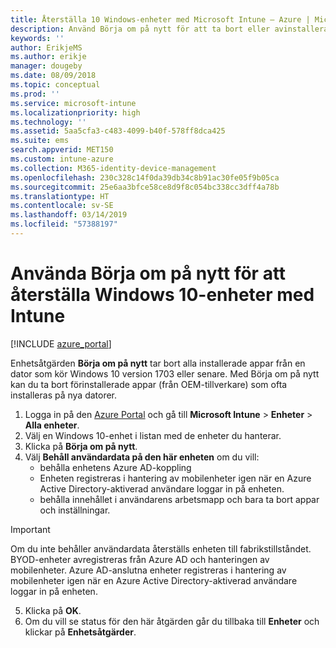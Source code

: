 ```yaml
---
title: Återställa 10 Windows-enheter med Microsoft Intune – Azure | Microsoft Docs
description: Använd Börja om på nytt för att ta bort eller avinstallera appar på Windows 10-datorer med Microsoft Intune.
keywords: ''
author: ErikjeMS
ms.author: erikje
manager: dougeby
ms.date: 08/09/2018
ms.topic: conceptual
ms.prod: ''
ms.service: microsoft-intune
ms.localizationpriority: high
ms.technology: ''
ms.assetid: 5aa5cfa3-c483-4099-b40f-578ff8dca425
ms.suite: ems
search.appverid: MET150
ms.custom: intune-azure
ms.collection: M365-identity-device-management
ms.openlocfilehash: 230c328c14f0da39db34c8b91ac30fe05f9b05ca
ms.sourcegitcommit: 25e6aa3bfce58ce8d9f8c054bc338cc3dff4a78b
ms.translationtype: HT
ms.contentlocale: sv-SE
ms.lasthandoff: 03/14/2019
ms.locfileid: "57388197"
---
```

# <a name="use-fresh-start-to-reset-windows-10-devices-with-intune"></a>Använda Börja om på nytt för att återställa Windows 10-enheter med Intune


[!INCLUDE [azure_portal](./includes/azure_portal.md)]

Enhetsåtgärden **Börja om på nytt** tar bort alla installerade appar från en dator som kör Windows 10 version 1703 eller senare. Med Börja om på nytt kan du ta bort förinstallerade appar (från OEM-tillverkare) som ofta installeras på nya datorer.  

1. Logga in på den [Azure Portal](https://portal.azure.com) och gå till **Microsoft Intune** > **Enheter** > **Alla enheter**.
2. Välj en Windows 10-enhet i listan med de enheter du hanterar.
3. Klicka på **Börja om på nytt**. 
4. Välj **Behåll användardata på den här enheten** om du vill:
   * behålla enhetens Azure AD-koppling
    * Enheten registreras i hantering av mobilenheter igen när en Azure Active Directory-aktiverad användare loggar in på enheten.
    * behålla innehållet i användarens arbetsmapp och bara ta bort appar och inställningar.  
  > [!IMPORTANT]
 > Om du inte behåller användardata återställs enheten till fabrikstillståndet. BYOD-enheter avregistreras från Azure AD och hanteringen av mobilenheter.
 > Azure AD-anslutna enheter registreras i hantering av mobilenheter igen när en Azure Active Directory-aktiverad användare loggar in på enheten.
 
5. Klicka på **OK**.   
6. Om du vill se status för den här åtgärden går du tillbaka till **Enheter** och klickar på **Enhetsåtgärder**.  
